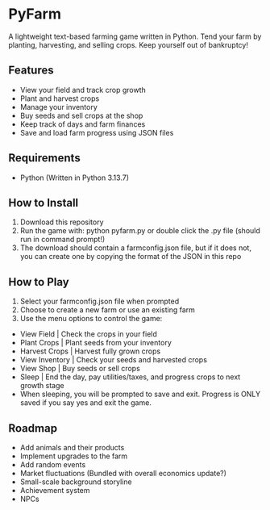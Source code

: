 # PyFarm
A lightweight text-based farming game written in Python.
Tend your farm by planting, harvesting, and selling crops. Keep yourself out of bankruptcy!

## Features
* View your field and track crop growth
* Plant and harvest crops
* Manage your inventory
* Buy seeds and sell crops at the shop
* Keep track of days and farm finances
* Save and load farm progress using JSON files

## Requirements
* Python (Written in Python 3.13.7)

## How to Install
1. Download this repository
2. Run the game with: python pyfarm.py or double click the .py file (should run in command prompt!)
3. The download should contain a farmconfig.json file, but if it does not, you can create one by copying the format of the JSON in this repo

## How to Play
1. Select your farmconfig.json file when prompted
2. Choose to create a new farm or use an existing farm
3. Use the menu options to control the game:
  * View Field | Check the crops in your field
  * Plant Crops | Plant seeds from your inventory
  * Harvest Crops | Harvest fully grown crops
  * View Inventory | Check your seeds and harvested crops
  * View Shop | Buy seeds or sell crops
  * Sleep | End the day, pay utilities/taxes, and progress crops to next growth stage
  * When sleeping, you will be prompted to save and exit. Progress is ONLY saved if you say yes and exit the game.

## Roadmap
* Add animals and their products
* Implement upgrades to the farm
* Add random events
* Market fluctuations (Bundled with overall economics update?)
* Small-scale background storyline
* Achievement system
* NPCs
